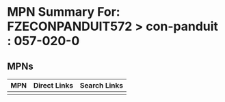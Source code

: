 



# MPN Summary For: FZECONPANDUIT572 > con-panduit : 057-020-0

## MPNs
  

|MPN|Direct Links|Search Links|
| :--- | :--- | :--- |
||||
